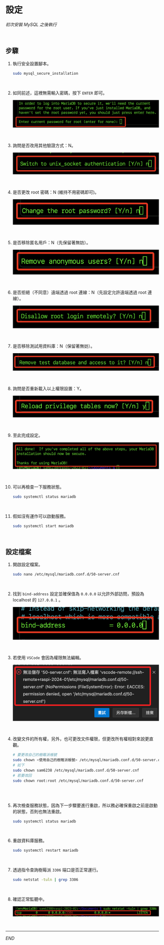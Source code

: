 # 設定

_初次安裝 MySQL 之後執行_

<br>

## 步驟

1. 執行安全設置腳本。

    ```bash
    sudo mysql_secure_installation
    ```

<br>

2. 如同前述，這裡無需輸入密碼，按下 `ENTER` 即可。

    ![](images/img_05.png)

<br>

3. 詢問是否改用其他驗證方式：N。

    ![](images/img_06.png)

<br>

4. 是否更改 root 密碼：N (維持不用密碼即可)。

    ![](images/img_07.png)

<br>

5. 是否移除匿名用戶：N（先保留著無妨）。

    ![](images/img_08.png)

<br>

6. 是否拒絕（不同意）遠端透過 root 連線：N（先設定允許遠端透過 root 連線）。

    ![](images/img_09.png)

<br>

7. 是否移除測試用資料庫：N（保留著無妨）。

    ![](images/img_10.png)

<br>

8. 詢問是否重新載入以上權限設置：Y。

    ![](images/img_11.png)

<br>

9. 至此完成設定。

    ![](images/img_12.png)

<br>

10. 可以再檢查一下服務狀態。

    ```bash
    sudo systemctl status mariadb
    ```

<br>

11. 假如沒有運作可以啟動服務。

    ```bash
    sudo systemctl start mariadb
    ```

<br>

## 設定檔案

1. 開啟設定檔案。

    ```bash
    sudo nano /etc/mysql/mariadb.conf.d/50-server.cnf
    ```

<br>

2. 找到 `bind-address` 設定並確保值為 `0.0.0.0` 以允許外部訪問，預設為 localhost 的 `127.0.0.1` 。

    ![](images/img_13.png)

<br>

3. 若使用 `VSCode` 會因為權限無法編輯。

    ![](images/img_96.png)

<br>

4. 改變文件的所有權，另外，也可更改文件權限，但更改所有權相對來說更直觀。

    ```bash
    # 要更改自己的樹莓派帳號
    sudo chown <使用自己的樹莓派帳號> /etc/mysql/mariadb.conf.d/50-server.cnf
    # 如下
    sudo chown sam6238 /etc/mysql/mariadb.conf.d/50-server.cnf
    # 若要改回
    sudo chown root:root /etc/mysql/mariadb.conf.d/50-server.cnf
    ```

<br>

<br>

5. 再次檢查服務狀態，因為下一步驟要進行重啟，所以務必確保重啟之前是啟動的狀態，否則也無法重啟。

    ```bash
    sudo systemctl status mariadb
    ```

<br>

6. 重啟資料庫服務。

    ```bash
    sudo systemctl restart mariadb
    ```

<br>

7. 透過指令查詢樹莓派 `3306` 端口是否正常運行。

    ```bash
    sudo netstat -tuln | grep 3306
    ```

<br>

8. 確認正常監聽中。

    ![](images/img_14.png)

<br>

___

_END_